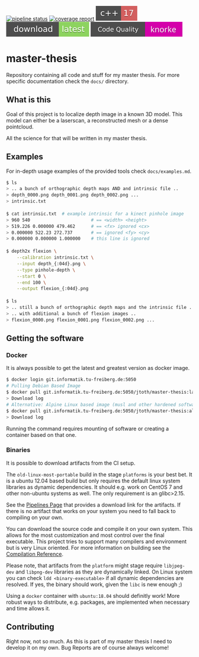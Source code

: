 [![pipeline status](https://git.informatik.tu-freiberg.de/jtoth/master-thesis/badges/master/pipeline.svg?style=flat-square)](https://git.informatik.tu-freiberg.de/jtoth/master-thesis/commits/master)
[![coverage report](https://git.informatik.tu-freiberg.de/jtoth/master-thesis/badges/master/coverage.svg?style=flat-square)](https://git.informatik.tu-freiberg.de/jtoth/master-thesis/commits/master)
[![standard](docs/cxx17.svg)](https://en.wikipedia.org/wiki/C%2B%2B#Standardization)
[![download](docs/download.svg)](https://git.informatik.tu-freiberg.de/jtoth/master-thesis/-/archive/master/master-thesis-master.tar.gz)
[![troll quality](docs/troll_quality.svg)](https://i.kym-cdn.com/entries/icons/original/000/000/091/TrollFace.jpg)

# master-thesis

Repository containing all code and stuff for my master thesis.
For more specific documentation check the `docs/` directory.

## What is this

Goal of this project is to localize depth image in a known 3D model.
This model can either be a laserscan, a reconstructed mesh or a dense
pointcloud.

All the science for that will be written in my master thesis.

## Examples

For in-depth usage examples of the provided tools check `docs/examples.md`.

```bash
$ ls
> .. a bunch of orthographic depth maps AND and intrinsic file ..
> depth_0000.png depth_0001.png depth_0002.png ...
> intrinsic.txt

$ cat intrinsic.txt  # example intrinsic for a kinect pinhole image
> 960 540                       # == <width> <height>
> 519.226 0.000000 479.462      # == <fx> ignored <cx>
> 0.000000 522.23 272.737       # == ignored <fy> <cy>
> 0.000000 0.000000 1.000000    # this line is ignored

$ depth2x flexion \
    --calibration intrinsic.txt \
    --input depth_{:04d}.png \
    --type pinhole-depth \
    --start 0 \
    --end 100 \
    --output flexion_{:04d}.png

$ ls
> .. still a bunch of orthographic depth maps and the intrinsic file ..
> .. with additional a bunch of flexion images ..
> flexion_0000.png flexion_0001.png flexion_0002.png ...
```

## Getting the software

### Docker

It is always possible to get the latest and greatest version as docker image.

```bash
$ docker login git.informatik.tu-freiberg.de:5050
# Pulling Debian Based Image
$ docker pull git.informatik.tu-freiberg.de:5050/jtoth/master-thesis:latest
> Download log
# Alternative: Alpine Linux based image (musl and other hardened software)
$ docker pull git.informatik.tu-freiberg.de:5050/jtoth/master-thesis:alpine-edge
> Download log
```

Running the command requires mounting of software or creating a container
based on that one.

### Binaries

It is possible to download artifacts from the CI setup.

The `old-linux-most-portable` build in the stage `platforms` is your best bet.
It is a ubuntu 12.04 based build but only requires the default linux system
libraries as dynamic dependencies. It should e.g. work on CentOS 7 and other
non-ubuntu systems as well. The only requirement is an glibc>2.15.

See the
[Pipelines Page](https://git.informatik.tu-freiberg.de/jtoth/master-thesis/pipelines?scope=branches&page=1)
that provides a download link for the artifacts. If there is no artifact that
works on your system you need to fall back to compiling on your own.

You can download the source code and compile it on your own system. This allows
for the most customization and most control over the final executable. This
project tries to support many compilers and environment but is very Linux
oriented. For more information on building see the
[Compilation Reference](docs/compilation.md).

Please note, that artifacts from the `platform` might stage require
`libjpeg-dev` and `libpng-dev` libraries as they are dynamically linked.
On Linux system you can check `ldd <binary-executable>` if all dynamic
dependencies are resolved. If yes, the binary should work, given the `libc` is
new enough ;)

Using a `docker` container with `ubuntu:18.04` should definitly work! More
robust ways to distribute, e.g. packages, are implemented when necessary and
time allows it.

## Contributing

Right now, not so much. As this is part of my master thesis I need to develop
it on my own. Bug Reports are of course always welcome!
